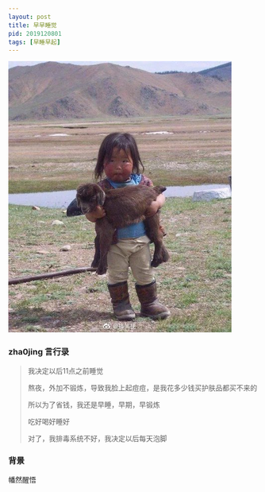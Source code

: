 ```yaml
---
layout: post
title: 早早睡觉
pid: 2019120801
tags: [早睡早起]
---
```


![](/uploads/2019/12/01-girl-and-lamb.jpeg)


### zha0jing 言行录

> 我决定以后11点之前睡觉
> 
> 熬夜，外加不锻炼，导致我脸上起痘痘，是我花多少钱买护肤品都买不来的
> 
> 所以为了省钱，我还是早睡，早期，早锻炼
> 
> 吃好喝好睡好
> 
> 对了，我排毒系统不好，我决定以后每天泡脚

### 背景

幡然醒悟